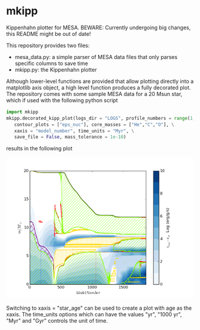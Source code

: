 # mkipp
Kippenhahn plotter for MESA. BEWARE: Currently undergoing big changes, this README might be out of date!

This repository provides two files:
- mesa_data.py: a simple parser of MESA data files that only parses specific columns to save time
- mkipp.py: the Kippenhahn plotter
 
Although lower-level functions are provided that allow plotting directly into a matplotlib axis object, a high level function produces a fully decorated plot. The repository comes with some sample MESA data for a 20 Msun star, which if used with the following python script

```python
import mkipp
mkipp.decorated_kipp_plot(logs_dir = "LOGS", profile_numbers = range(1,45,1),\
   contour_plots = ["eps_nuc"], core_masses = ["He","C","O"], \
   xaxis = "model_number", time_units = "Myr", \
   save_file = False, mass_tolerance = 1e-10)
```
results in the following plot

![kipp](example_kipp.png)

Switching to xaxis = "star_age" can be used to create a plot with age as the xaxis. The time_units options which can have the values "yr", "1000 yr", "Myr" and "Gyr" controls the unit of time.
